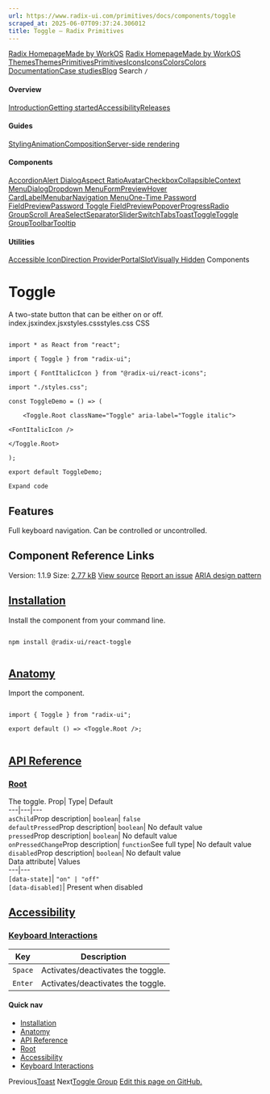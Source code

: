 ```yaml
---
url: https://www.radix-ui.com/primitives/docs/components/toggle
scraped_at: 2025-06-07T09:37:24.306012
title: Toggle – Radix Primitives
---
```


[Radix Homepage](https://www.radix-ui.com/)[Made by WorkOS](https://workos.com)
[Radix Homepage](https://www.radix-ui.com/)[Made by WorkOS](https://workos.com)
[ThemesThemes](https://www.radix-ui.com/)[PrimitivesPrimitives](https://www.radix-ui.com/primitives)[IconsIcons](https://www.radix-ui.com/icons)[ColorsColors](https://www.radix-ui.com/colors)
[Documentation](https://www.radix-ui.com/primitives/docs)[Case studies](https://www.radix-ui.com/primitives/case-studies)[Blog](https://www.radix-ui.com/blog)[](https://github.com/radix-ui/primitives)
Search
`/`
#### Overview
[Introduction](https://www.radix-ui.com/primitives/docs/overview/introduction)[Getting started](https://www.radix-ui.com/primitives/docs/overview/getting-started)[Accessibility](https://www.radix-ui.com/primitives/docs/overview/accessibility)[Releases](https://www.radix-ui.com/primitives/docs/overview/releases)
#### Guides
[Styling](https://www.radix-ui.com/primitives/docs/guides/styling)[Animation](https://www.radix-ui.com/primitives/docs/guides/animation)[Composition](https://www.radix-ui.com/primitives/docs/guides/composition)[Server-side rendering](https://www.radix-ui.com/primitives/docs/guides/server-side-rendering)
#### Components
[Accordion](https://www.radix-ui.com/primitives/docs/components/accordion)[Alert Dialog](https://www.radix-ui.com/primitives/docs/components/alert-dialog)[Aspect Ratio](https://www.radix-ui.com/primitives/docs/components/aspect-ratio)[Avatar](https://www.radix-ui.com/primitives/docs/components/avatar)[Checkbox](https://www.radix-ui.com/primitives/docs/components/checkbox)[Collapsible](https://www.radix-ui.com/primitives/docs/components/collapsible)[Context Menu](https://www.radix-ui.com/primitives/docs/components/context-menu)[Dialog](https://www.radix-ui.com/primitives/docs/components/dialog)[Dropdown Menu](https://www.radix-ui.com/primitives/docs/components/dropdown-menu)[FormPreview](https://www.radix-ui.com/primitives/docs/components/form)[Hover Card](https://www.radix-ui.com/primitives/docs/components/hover-card)[Label](https://www.radix-ui.com/primitives/docs/components/label)[Menubar](https://www.radix-ui.com/primitives/docs/components/menubar)[Navigation Menu](https://www.radix-ui.com/primitives/docs/components/navigation-menu)[One-Time Password FieldPreview](https://www.radix-ui.com/primitives/docs/components/one-time-password-field)[Password Toggle FieldPreview](https://www.radix-ui.com/primitives/docs/components/password-toggle-field)[Popover](https://www.radix-ui.com/primitives/docs/components/popover)[Progress](https://www.radix-ui.com/primitives/docs/components/progress)[Radio Group](https://www.radix-ui.com/primitives/docs/components/radio-group)[Scroll Area](https://www.radix-ui.com/primitives/docs/components/scroll-area)[Select](https://www.radix-ui.com/primitives/docs/components/select)[Separator](https://www.radix-ui.com/primitives/docs/components/separator)[Slider](https://www.radix-ui.com/primitives/docs/components/slider)[Switch](https://www.radix-ui.com/primitives/docs/components/switch)[Tabs](https://www.radix-ui.com/primitives/docs/components/tabs)[Toast](https://www.radix-ui.com/primitives/docs/components/toast)[Toggle](https://www.radix-ui.com/primitives/docs/components/toggle)[Toggle Group](https://www.radix-ui.com/primitives/docs/components/toggle-group)[Toolbar](https://www.radix-ui.com/primitives/docs/components/toolbar)[Tooltip](https://www.radix-ui.com/primitives/docs/components/tooltip)
#### Utilities
[Accessible Icon](https://www.radix-ui.com/primitives/docs/utilities/accessible-icon)[Direction Provider](https://www.radix-ui.com/primitives/docs/utilities/direction-provider)[Portal](https://www.radix-ui.com/primitives/docs/utilities/portal)[Slot](https://www.radix-ui.com/primitives/docs/utilities/slot)[Visually Hidden](https://www.radix-ui.com/primitives/docs/utilities/visually-hidden)
Components
# Toggle
A two-state button that can be either on or off.
index.jsxindex.jsxstyles.cssstyles.css
CSS
```

import * as React from "react";

import { Toggle } from "radix-ui";

import { FontItalicIcon } from "@radix-ui/react-icons";

import "./styles.css";

const ToggleDemo = () => (

	<Toggle.Root className="Toggle" aria-label="Toggle italic">

<FontItalicIcon />

</Toggle.Root>

);

export default ToggleDemo;

Expand code

```

## Features
Full keyboard navigation.
Can be controlled or uncontrolled.


## Component Reference Links
Version: 1.1.9
Size: [2.77 kB](https://bundlephobia.com/package/@radix-ui/react-toggle@1.1.9)
[View source](https://github.com/radix-ui/primitives/tree/main/packages/react/toggle/src)
[Report an issue](https://github.com/radix-ui/primitives/issues/new/choose)
[ARIA design pattern](https://www.w3.org/WAI/ARIA/apg/patterns/button)
## [Installation](https://www.radix-ui.com/primitives/docs/components/toggle#installation)
Install the component from your command line.
```

npm install @radix-ui/react-toggle


```

## [Anatomy](https://www.radix-ui.com/primitives/docs/components/toggle#anatomy)
Import the component.
```

import { Toggle } from "radix-ui";

export default () => <Toggle.Root />;


```

## [API Reference](https://www.radix-ui.com/primitives/docs/components/toggle#api-reference)
### [Root](https://www.radix-ui.com/primitives/docs/components/toggle#root)
The toggle.
Prop| Type| Default  
---|---|---  
`asChild`Prop description| `boolean`| `false`  
`defaultPressed`Prop description| `boolean`| No default value  
`pressed`Prop description| `boolean`| No default value  
`onPressedChange`Prop description| `function`See full type| No default value  
`disabled`Prop description| `boolean`| No default value  
Data attribute| Values  
---|---  
`[data-state]`| `"on" | "off" `  
`[data-disabled]`| Present when disabled  
## [Accessibility](https://www.radix-ui.com/primitives/docs/components/toggle#accessibility)
### [Keyboard Interactions](https://www.radix-ui.com/primitives/docs/components/toggle#keyboard-interactions)
Key| Description  
---|---  
`Space`| Activates/deactivates the toggle.  
`Enter`| Activates/deactivates the toggle.  
#### Quick nav
  * [Installation](https://www.radix-ui.com/primitives/docs/components/toggle#installation)
  * [Anatomy](https://www.radix-ui.com/primitives/docs/components/toggle#anatomy)
  * [API Reference](https://www.radix-ui.com/primitives/docs/components/toggle#api-reference)
  * [Root](https://www.radix-ui.com/primitives/docs/components/toggle#root)
  * [Accessibility](https://www.radix-ui.com/primitives/docs/components/toggle#accessibility)
  * [Keyboard Interactions](https://www.radix-ui.com/primitives/docs/components/toggle#keyboard-interactions)


Previous[Toast](https://www.radix-ui.com/primitives/docs/components/toast)
Next[Toggle Group](https://www.radix-ui.com/primitives/docs/components/toggle-group)
[Edit this page on GitHub.](https://github.com/radix-ui/website/edit/main/data/primitives/docs/components/toggle.mdx "Edit this page on GitHub.")

